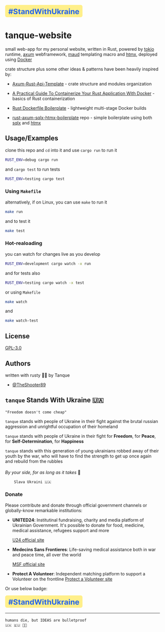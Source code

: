 [![Stand With Ukraine](https://raw.githubusercontent.com/vshymanskyy/StandWithUkraine/main/badges/StandWithUkraine.svg)](https://stand-with-ukraine.pp.ua)

# tanque-website

small web-app for my personal website, written in Rust, powered by [tokio](https://github.com/tokio-rs/tokio) runtime, [axum](https://github.com/tokio-rs/axum) webframework, [maud](https://github.com/lambda-fairy/maud) templating macro and [htmx](https://github.com/bigskysoftware/htmx), deployed using [Docker](https://www.docker.com/)

crate structure plus some other ideas & patterns have been heavily inspired by:

- [Axum-Rust-Api-Template](https://github.com/thanipro/Axum-Rust-Rest-Api-Template/) - crate structure and modules organization

- [A Practical Guide To Containerize Your Rust Application With Docker](https://itnext.io/a-practical-guide-to-containerize-your-rust-application-with-docker-77e8a391b4a8) - basics of Rust containerization

- [Rust Dockerfile Boilerplate](https://peterprototypes.com/blog/rust-dockerfile-boilerplate/) - lightweight multi-stage Docker builds

- [rust-axum-sqlx-htmx-boilerplate](https://github.com/scottjmaddox/rust-axum-sqlx-htmx-boilerplate/) repo - simple boilerplate using both [sqlx](https://github.com/launchbadge/sqlx) and [htmx](https://github.com/bigskysoftware/htmx)



## Usage/Examples

clone this repo and `cd` into it and use `cargo run` to run it

```bash
RUST_ENV=debug cargo run
```

and `cargo test` to run tests

```bash
RUST_ENV=testing cargo test
```

### Using `Makefile`

alternatively, if on Linux, you can use `make` to run it

```bash
make run
```

and to test it

```bash
make test
```

### Hot-realoading

you can watch for changes live as you develop

```bash
RUST_ENV=development cargo watch -x run
```

and for tests also

```bash
RUST_ENV=testing cargo watch -x test
```

or using `Makefile`

```bash
make watch
```

and

```bash
make watch-test
```

## License

[GPL-3.0](https://choosealicense.com/licenses/gpl-3.0/)

## Authors

written with rusty 💛️💙️ by Tanque

- [@TheShooter89](https://www.github.com/TheShooter89)

## `tanque` Stands With Ukraine 🇺🇦️

    "Freedom doesn't come cheap"

`tanque` stands with people of Ukraine in their fight against the brutal russian aggression and unrightful occupation of their homeland

`tanque` stands with people of Ukraine in their fight for **Freedom**, for **Peace**, for **Self-Determination**, for **Happiness**

`tanque` stands with this generation of young ukrainians robbed away of their youth by the war, who will have to find the strength to get up once again and rebuild from the rubbles

####

_By your side, for as long as it takes_ 💪️

        Slava Ukraini 🇺🇦️

### Donate

Please contribute and donate through official government channels or globally-know remarkable institutions:

- **UNITED24**: Institutinal fundraising, charity and media platform of Ukrainian Government. It's possible to donate for food, medicine, medical assistance, refugees support and more

  [U24 official site](https://u24.gov.ua/)

- **Medecins Sans Frontieres**: Life-saving medical assistance both in war and peace time, all over the world

  [MSF official site](https://www.msf.org/ukraine)

- **Protect A Volunteer**: Independent matching platform to support a Volunteer on the frontline
  [Protect a Volunteer site](https://protectavolunteer.com/)

Or use below badge:

[![Stand With Ukraine](https://raw.githubusercontent.com/vshymanskyy/StandWithUkraine/main/badges/StandWithUkraine.svg)](https://stand-with-ukraine.pp.ua)

---

    humans die, but IDEAS are bulletproof
    🇺🇦️ ️🇪🇺️ 🏳️‍🌈️
